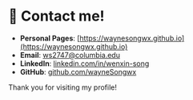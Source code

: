 # 📎 Contact me!
- **Personal Pages**: [https://waynesongwx.github.io](https://waynesongwx.github.io)
- **Email**: [ws2747@columbia.edu](mailto:ws2747@columbia.edu)
- **LinkedIn**: [linkedin.com/in/wenxin-song](https://www.linkedin.com/in/wenxin-song/)
- **GitHub**: [github.com/wayneSongwx](https://github.com/wayneSongwx)

Thank you for visiting my profile!